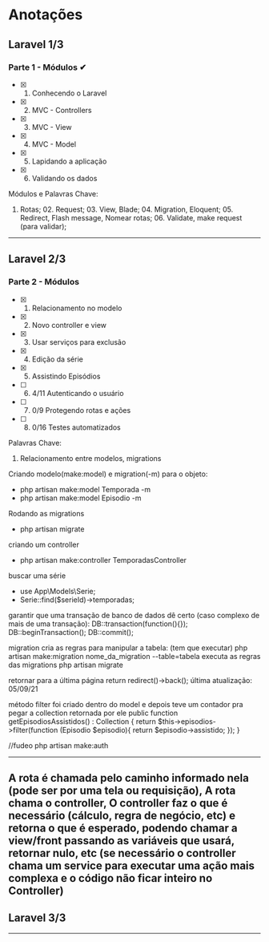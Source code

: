 # Anotações

## Laravel 1/3

### Parte 1 - Módulos ✔
- [x] 01. Conhecendo o Laravel       
- [x] 02. MVC - Controllers          
- [x] 03. MVC - View                 
- [x] 04. MVC - Model                
- [x] 05. Lapidando a aplicação      
- [x] 06. Validando os dados         

Módulos e Palavras Chave:
01. Rotas; 02. Request; 03. View, Blade; 04. Migration, Eloquent; 05. Redirect, Flash message, Nomear rotas; 06. Validate, make request (para validar);

---

## Laravel 2/3

### Parte 2 - Módulos
- [x] 01. Relacionamento no modelo
- [x] 02. Novo controller e view 
- [x] 03. Usar serviços para exclusão 
- [x] 04. Edição da série 
- [x] 05. Assistindo Episódios 
- [ ] 06. 4/11 Autenticando o usuário 
- [ ] 07. 0/9 Protegendo rotas e ações 
- [ ] 08. 0/16 Testes automatizados 

Palavras Chave:
01. Relacionamento entre modelos, migrations

Criando modelo(make:model) e migration(-m) para o objeto:
<ul>
    <li> php artisan make:model Temporada -m </li>
    <li> php artisan make:model Episodio -m </li>
</ul>


Rodando as migrations
<ul>
    <li>php artisan migrate</li>
</ul>

criando um controller
<ul>
   <li> php artisan make:controller TemporadasController</ul>
</ul>

buscar uma série
<ul>
    <li> use App\Models\Serie; </li>
    <li> Serie::find($serieId)->temporadas; </li>
</ul>

garantir que uma transação de banco de dados dê certo (caso complexo de mais de uma transação):
    DB::transaction(function(){});
    DB::beginTransaction();
    DB::commit();

migration cria as regras para manipular a tabela: (tem que executar)
    php artisan make:migration nome_da_migration --table=tabela
executa as regras das migrations
    php artisan migrate

retornar para a última página
    return redirect()->back();
última atualização: 05/09/21

método filter foi criado dentro do model e depois teve um contador pra pegar a collection retornada por ele
    public function getEpisodiosAssistidos() : Collection
    {
        return $this->episodios->filter(function (Episodio $episodio){
            return $episodio->assistido;
        });
    }

//fudeo
    php artisan make:auth

---
A rota é chamada pelo caminho informado nela (pode ser por uma tela ou requisição), 
A rota chama o controller, 
O controller faz o que é necessário (cálculo, regra de negócio, etc) e retorna o que é esperado, podendo chamar a view/front passando as variáveis que usará, retornar nulo, etc
(se necessário o controller chama um service para executar uma ação mais complexa e o código não ficar inteiro no Controller)
---
## Laravel 3/3

---
